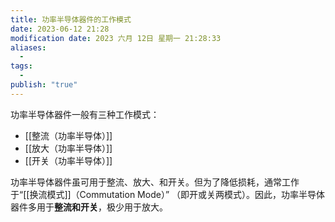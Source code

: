 ```yaml
---
title: 功率半导体器件的工作模式
date: 2023-06-12 21:28
modification date: 2023 六月 12日 星期一 21:28:33
aliases:
  - 
tags:
  - 
publish: "true"
---
```


功率半导体器件一般有三种工作模式：

- [[整流（功率半导体）]]
- [[放大（功率半导体）]]
- [[开关（功率半导体）]]

功率半导体器件虽可用于整流、放大、和开关。但为了降低损耗，通常工作于“[[换流模式]]（Commutation Mode）” （即开或关两模式）。因此，功率半导体器件多用于**整流和开关**，极少用于放大。
